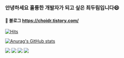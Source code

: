 ### 안녕하세요 훌륭한 개발자가 되고 싶은 최두림입니다😄
#### 👯 블로그 https://choidr.tistory.com/


[![Hits](https://hits.seeyoufarm.com/api/count/incr/badge.svg?url=https%3A%2F%2Fgithub.com%2Fchoidoorim%2Fhit-counter&count_bg=%2379C83D&title_bg=%23555555&icon=godotengine.svg&icon_color=%23E7E7E7&title=hits&edge_flat=false)](https://hits.seeyoufarm.com)

[![Anurag's GitHub stats](https://github-readme-stats.vercel.app/api?username=choidoorim&show_icons=true&theme=onedark)](https://github.com/choidoorim/github-readme-stats)

<img src="https://img.shields.io/badge/Javascript-ffb13b?style=flat-square&logo=javascript&logoColor=white"/></a>
<img src="https://img.shields.io/badge/Mysql-E6B91E?style=flat-square&logo=MySql&logoColor=white"/></a>
<img src="https://img.shields.io/badge/Python-3766AB?style=flat-square&logo=Python&logoColor=white"/></a>
<img src="https://img.shields.io/badge/C#-A8B9CC?style=flat-square&logo=C&logoColor=white"/></a>
<!--
[![Top Langs](https://github-readme-stats.vercel.app/api/top-langs/?username=choidoorim)](https://github.com/choidoorim/github-readme-stats)
**shinplest/shinplest** is a ✨ _special_ ✨ repository because its `README.md` (this file) appears on your GitHub profile.

Here are some ideas to get you started:

- 🔭 I’m currently working on ...
- 🌱 I’m currently learning ...
- 👯 I’m looking to collaborate on ...
- 🤔 I’m looking for help with ...
- 💬 Ask me about ...
- 📫 How to reach me: ...
- 😄 Pronouns: ...
- ⚡ Fun fact: ...
-->
